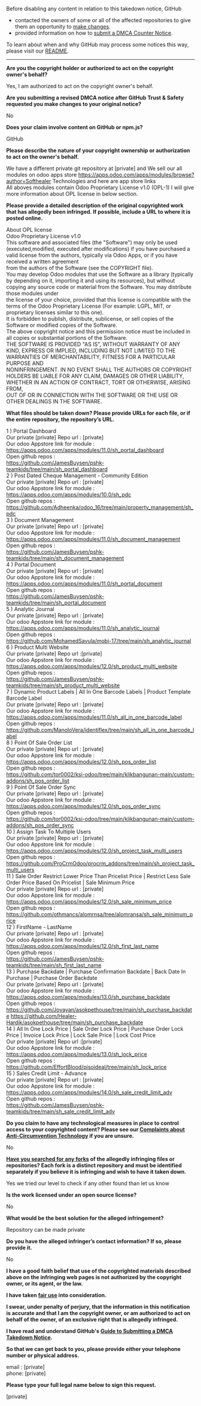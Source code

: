 Before disabling any content in relation to this takedown notice, GitHub
- contacted the owners of some or all of the affected repositories to give them an opportunity to [make changes](https://docs.github.com/en/github/site-policy/dmca-takedown-policy#a-how-does-this-actually-work).
- provided information on how to [submit a DMCA Counter Notice](https://docs.github.com/en/articles/guide-to-submitting-a-dmca-counter-notice).

To learn about when and why GitHub may process some notices this way, please visit our [README](https://github.com/github/dmca/blob/master/README.md#anatomy-of-a-takedown-notice).

---

**Are you the copyright holder or authorized to act on the copyright owner's behalf?**  
  
Yes, I am authorized to act on the copyright owner's behalf.  
  
**Are you submitting a revised DMCA notice after GitHub Trust & Safety requested you make changes to your original notice?**  
  
No  
  
**Does your claim involve content on GitHub or npm.js?**  
  
GitHub  
  
**Please describe the nature of your copyright ownership or authorization to act on the owner's behalf.**  
  
We have a different private git repository at [private] and We sell our all modules on odoo apps store https://apps.odoo.com/apps/modules/browse?author=Softhealer Technologies and here are app store links  
All aboves modules contain Odoo Proprietary License v1.0 (OPL-1) I will give more information about OPL license in below section.  
  
**Please provide a detailed description of the original copyrighted work that has allegedly been infringed. If possible, include a URL to where it is posted online.**  
  
About OPL license  
Odoo Proprietary License v1.0  
This software and associated files (the "Software") may only be used (executed,modified, executed after modifications) if you have purchased a valid license from the authors, typically via Odoo Apps, or if you have received a written agreement  
from the authors of the Software (see the COPYRIGHT file).  
You may develop Odoo modules that use the Software as a library (typically by depending on it, importing it and using its resources), but without copying any source code or material from the Software. You may distribute those modules under  
the license of your choice, provided that this license is compatible with the terms of the Odoo Proprietary License (For example: LGPL, MIT, or proprietary licenses similar to this one).  
It is forbidden to publish, distribute, sublicense, or sell copies of the Software or modified copies of the Software.  
The above copyright notice and this permission notice must be included in all copies or substantial portions of the Software.  
THE SOFTWARE IS PROVIDED "AS IS", WITHOUT WARRANTY OF ANY KIND, EXPRESS OR IMPLIED, INCLUDING BUT NOT LIMITED TO THE WARRANTIES OF MERCHANTABILITY, FITNESS FOR A PARTICULAR PURPOSE AND  
NONINFRINGEMENT. IN NO EVENT SHALL THE AUTHORS OR COPYRIGHT HOLDERS BE LIABLE FOR ANY CLAIM, DAMAGES OR OTHER LIABILITY, WHETHER IN AN ACTION OF CONTRACT, TORT OR OTHERWISE, ARISING FROM,  
OUT OF OR IN CONNECTION WITH THE SOFTWARE OR THE USE OR OTHER DEALINGS IN THE SOFTWARE.  
  
**What files should be taken down? Please provide URLs for each file, or if the entire repository, the repository’s URL.**  
  
1 ) Portal Dashboard  
Our private [private] Repo url : [private]  
Our odoo Appstore link for module : https://apps.odoo.com/apps/modules/11.0/sh_portal_dashboard  
Open github repos :  
https://github.com/JamesBuysen/pshk-teamkids/tree/main/sh_portal_dashboard  
2 ) Post Dated Cheque Management - Community Edition  
Our private [private] Repo url : [private]  
Our odoo Appstore link for module : https://apps.odoo.com/apps/modules/10.0/sh_pdc  
Open github repos :  
https://github.com/Adheenka/odoo_16/tree/main/property_management/sh_pdc  
3 ) Document Management  
Our private [private] Repo url : [private]  
Our odoo Appstore link for module : https://apps.odoo.com/apps/modules/11.0/sh_document_management  
Open github repos :  
https://github.com/JamesBuysen/pshk-teamkids/tree/main/sh_document_management  
4 ) Portal Document  
Our private [private] Repo url : [private]  
Our odoo Appstore link for module : https://apps.odoo.com/apps/modules/11.0/sh_portal_document  
Open github repos :  
https://github.com/JamesBuysen/pshk-teamkids/tree/main/sh_portal_document  
5 ) Analytic Journal  
Our private [private] Repo url : [private]  
Our odoo Appstore link for module : https://apps.odoo.com/apps/modules/11.0/sh_analytic_journal  
Open github repos :  
https://github.com/MohamedSavula/mobi-17/tree/main/sh_analytic_journal  
6 ) Product Multi Website  
Our private [private] Repo url :[private]  
Our odoo Appstore link for module : https://apps.odoo.com/apps/modules/12.0/sh_product_multi_website  
Open github repos :  
https://github.com/JamesBuysen/pshk-teamkids/tree/main/sh_product_multi_website  
7 ) Dynamic Product Labels | All In One Barcode Labels | Product Template Barcode Label  
Our private [private] Repo url : [private]  
Our odoo Appstore link for module : https://apps.odoo.com/apps/modules/11.0/sh_all_in_one_barcode_label  
Open github repos :  
https://github.com/ManoloVera/identiflex/tree/main/sh_all_in_one_barcode_label  
8 ) Point Of Sale Order List  
Our private [private] Repo url : [private]  
Our odoo Appstore link for module : https://apps.odoo.com/apps/modules/12.0/sh_pos_order_list  
Open github repos :  
https://github.com/tor0002/ksi-odoo/tree/main/klikbangunan-main/custom-addons/sh_pos_order_list  
9 ) Point Of Sale Order Sync  
Our private [private] Repo url : [private]  
Our odoo Appstore link for module : https://apps.odoo.com/apps/modules/12.0/sh_pos_order_sync  
Open github repos :  
https://github.com/tor0002/ksi-odoo/tree/main/klikbangunan-main/custom-addons/sh_pos_order_sync  
10 ) Assign Task To Multiple Users  
Our private [private] Repo url : [private]  
Our odoo Appstore link for module : https://apps.odoo.com/apps/modules/12.0/sh_project_task_multi_users  
Open github repos :  
https://github.com/ProCrmOdoo/procrm_addons/tree/main/sh_project_task_multi_users  
11 ) Sale Order Restrict Lower Price Than Pricelist Price | Restrict Less Sale Order Price Based On Pricelist | Sale Minimum Price  
Our private [private] Repo url : [private]  
Our odoo Appstore link for module : https://apps.odoo.com/apps/modules/12.0/sh_sale_minimum_price  
Open github repos :  
https://github.com/othmancs/alomrnsa/tree/alomransa/sh_sale_minimum_price  
12 ) FirstName - LastName  
Our private [private] Repo url : [private]  
Our odoo Appstore link for module : https://apps.odoo.com/apps/modules/12.0/sh_first_last_name  
Open github repos :  
https://github.com/JamesBuysen/pshk-teamkids/tree/main/sh_first_last_name  
13 ) Purchase Backdate | Purchase Confirmation Backdate | Back Date In Purchase | Purchase Order Backdate  
Our private [private] Repo url : [private]  
Our odoo Appstore link for module : https://apps.odoo.com/apps/modules/13.0/sh_purchase_backdate  
Open github repos :  
https://github.com/Jovayan/asokpethouse/tree/main/sh_purchase_backdate https://github.com/Healer-Hardik/asokpethouse/tree/main/sh_purchase_backdate  
14 ) All In One Lock Price | Sale Order Lock Price | Purchase Order Lock Price | Invoice Lock Price | Lock Sale Price | Lock Cost Price  
Our private [private] Repo url :[private]  
Our odoo Appstore link for module : https://apps.odoo.com/apps/modules/13.0/sh_lock_price  
Open github repos :  
https://github.com/EffortBlood/pisoideal/tree/main/sh_lock_price  
15 ) Sales Credit Limit - Advance  
Our private [private] Repo url : [private]  
Our odoo Appstore link for module : https://apps.odoo.com/apps/modules/14.0/sh_sale_credit_limit_adv  
Open github repos :  
https://github.com/JamesBuysen/pshk-teamkids/tree/main/sh_sale_credit_limit_adv  
  
**Do you claim to have any technological measures in place to control access to your copyrighted content? Please see our <a href="https://docs.github.com/articles/guide-to-submitting-a-dmca-takedown-notice#complaints-about-anti-circumvention-technology">Complaints about Anti-Circumvention Technology</a> if you are unsure.**  
  
No  
  
**<a href="https://docs.github.com/articles/dmca-takedown-policy#b-what-about-forks-or-whats-a-fork">Have you searched for any forks</a> of the allegedly infringing files or repositories? Each fork is a distinct repository and must be identified separately if you believe it is infringing and wish to have it taken down.**  
  
Yes we tried our level to check if any other found than let us know  
  
**Is the work licensed under an open source license?**  
  
No  
  
**What would be the best solution for the alleged infringement?**  
  
Repository can be made private  
  
**Do you have the alleged infringer’s contact information? If so, please provide it.**  
  
No  
  
**I have a good faith belief that use of the copyrighted materials described above on the infringing web pages is not authorized by the copyright owner, or its agent, or the law.**  
  
**I have taken <a href="https://www.lumendatabase.org/topics/22">fair use</a> into consideration.**  
  
**I swear, under penalty of perjury, that the information in this notification is accurate and that I am the copyright owner, or am authorized to act on behalf of the owner, of an exclusive right that is allegedly infringed.**  
  
**I have read and understand GitHub's <a href="https://docs.github.com/articles/guide-to-submitting-a-dmca-takedown-notice/">Guide to Submitting a DMCA Takedown Notice</a>.**  
  
**So that we can get back to you, please provide either your telephone number or physical address.**  
  
email : [private]  
phone: [private]  
  
**Please type your full legal name below to sign this request.**  
  
[private]  
